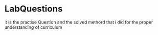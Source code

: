 # LabQuestions
it is the practise Question and the solved methord that i did for the proper understanding of curriculum 
